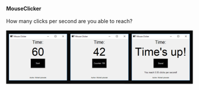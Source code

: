 <b>MouseClicker</b><br><br>
How many clicks per second are you able to reach?<br><br>
<img src="mc_screen.jpg"/>
